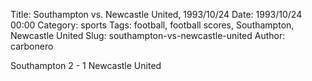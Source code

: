 Title: Southampton vs. Newcastle United, 1993/10/24
Date: 1993/10/24 00:00
Category: sports
Tags: football, football scores, Southampton, Newcastle United
Slug: southampton-vs-newcastle-united
Author: carbonero


Southampton 2 - 1 Newcastle United
